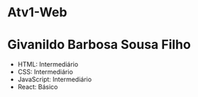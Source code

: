 # Atv1-Web

# Givanildo Barbosa Sousa Filho

- HTML: Intermediário
- CSS: Intermediário
- JavaScript: Intermediário
- React: Básico

